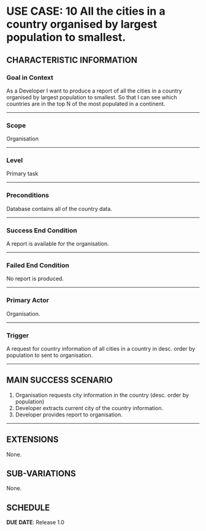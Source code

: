 # USE CASE: 10 All the cities in a country organised by largest population to smallest.

## CHARACTERISTIC INFORMATION

### Goal in Context

As a Developer I want to produce a report of all the cities in a country organised by largest population to smallest.
So that I can see which countries are in the top N of the most populated in a continent.

---

### Scope </h3> Organisation

---

### Level </h3> Primary task

---

### Preconditions </h3> Database contains all of the country data.

---

### Success End Condition </h3> A report is available for the organisation.

---

### Failed End Condition </h3> No report is produced.

---

### Primary Actor </h3> Organisation.

---

### Trigger </h3> A request for country information of all cities in a country in desc. order by population to sent to organisation.

---

## MAIN SUCCESS SCENARIO

1. Organisation requests city information in the country (desc. order by population)
2. Developer extracts current city of the country information.
3. Developer provides report to organisation.

---

## EXTENSIONS

None.

## SUB-VARIATIONS

None.

## SCHEDULE

**DUE DATE**: Release 1.0
